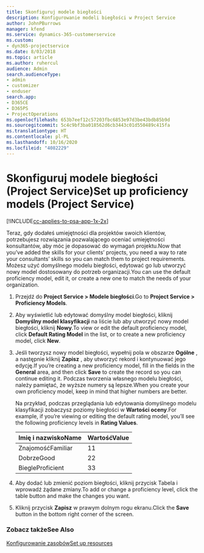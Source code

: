 ```yaml
---
title: Skonfiguruj modele biegłości
description: Konfigurowanie modeli biegłości w Project Service
author: JohnPBurrows
manager: kfend
ms.service: dynamics-365-customerservice
ms.custom:
- dyn365-projectservice
ms.date: 8/03/2018
ms.topic: article
ms.author: ruhercul
audience: Admin
search.audienceType:
- admin
- customizer
- enduser
search.app:
- D365CE
- D365PS
- ProjectOperations
ms.openlocfilehash: 653b7eef12c57203fbc6853e97d3be43bdb85b9d
ms.sourcegitcommit: 5c4c9bf3ba018562d6cb3443c01d550489c415fa
ms.translationtype: HT
ms.contentlocale: pl-PL
ms.lasthandoff: 10/16/2020
ms.locfileid: "4082229"
---
```

# <a name="set-up-proficiency-models-project-service"></a><span data-ttu-id="96bf3-103">Skonfiguruj modele biegłości (Project Service)</span><span class="sxs-lookup"><span data-stu-id="96bf3-103">Set up proficiency models (Project Service)</span></span>

[!INCLUDE[cc-applies-to-psa-app-1x-2x](../includes/cc-applies-to-psa-app-1x-2x.md)]

<span data-ttu-id="96bf3-104">Teraz, gdy dodałeś umiejętności dla projektów swoich klientów, potrzebujesz rozwiązania pozwalającego oceniać umiejętności konsultantów, aby móc je dopasować do wymagań projektu.</span><span class="sxs-lookup"><span data-stu-id="96bf3-104">Now that you’ve added the skills for your clients’ projects, you need a way to rate your consultants’ skills so you can match them to project requirements.</span></span> <span data-ttu-id="96bf3-105">Możesz użyć domyślnego modelu biegłości, edytować go lub utworzyć nowy model dostosowany do potrzeb organizacji.</span><span class="sxs-lookup"><span data-stu-id="96bf3-105">You can use the default proficiency model, edit it, or create a new one to match the needs of your organization.</span></span>  
  
1.  <span data-ttu-id="96bf3-106">Przejdź do **Project Service > Modele biegłości**.</span><span class="sxs-lookup"><span data-stu-id="96bf3-106">Go to **Project Service > Proficiency Models**.</span></span>  
  
2.  <span data-ttu-id="96bf3-107">Aby wyświetlić lub edytować domyślny model biegłości, kliknij **Domyślny model klasyfikacji** na liście lub aby utworzyć nowy model biegłości, kliknij **Nowy**.</span><span class="sxs-lookup"><span data-stu-id="96bf3-107">To view or edit the default proficiency model, click **Default Rating Model** in the list, or to create a new proficiency model, click **New**.</span></span>  
  
3.  <span data-ttu-id="96bf3-108">Jeśli tworzysz nowy model biegłości, wypełnij pola w obszarze **Ogólne** , a następnie kliknij **Zapisz** , aby utworzyć rekord i kontynuować jego edycję.</span><span class="sxs-lookup"><span data-stu-id="96bf3-108">If you’re creating a new proficiency model, fill in the fields in the **General** area, and then click **Save** to create the record so you can continue editing it.</span></span> <span data-ttu-id="96bf3-109">Podczas tworzenia własnego modelu biegłości, należy pamiętać, że wyższe numery są lepsze.</span><span class="sxs-lookup"><span data-stu-id="96bf3-109">When you create your own proficiency model, keep in mind that higher numbers are better.</span></span>  
  
     <span data-ttu-id="96bf3-110">Na przykład, podczas przeglądania lub edytowania domyślnego modelu klasyfikacji zobaczysz poziomy biegłości w **Wartości oceny**.</span><span class="sxs-lookup"><span data-stu-id="96bf3-110">For example, if you’re viewing or editing the default rating model, you’ll see the following proficiency levels in **Rating Values**.</span></span>  
  
    |<span data-ttu-id="96bf3-111">Imię i nazwisko</span><span class="sxs-lookup"><span data-stu-id="96bf3-111">Name</span></span>|<span data-ttu-id="96bf3-112">Wartość</span><span class="sxs-lookup"><span data-stu-id="96bf3-112">Value</span></span>|  
    |----------|-----------|  
    |<span data-ttu-id="96bf3-113">Znajomość</span><span class="sxs-lookup"><span data-stu-id="96bf3-113">Familiar</span></span>|<span data-ttu-id="96bf3-114">1</span><span class="sxs-lookup"><span data-stu-id="96bf3-114">1</span></span>|  
    |<span data-ttu-id="96bf3-115">Dobrze</span><span class="sxs-lookup"><span data-stu-id="96bf3-115">Good</span></span>|<span data-ttu-id="96bf3-116">2</span><span class="sxs-lookup"><span data-stu-id="96bf3-116">2</span></span>|  
    |<span data-ttu-id="96bf3-117">Biegle</span><span class="sxs-lookup"><span data-stu-id="96bf3-117">Proficient</span></span>|<span data-ttu-id="96bf3-118">3</span><span class="sxs-lookup"><span data-stu-id="96bf3-118">3</span></span>|  
  
4.  <span data-ttu-id="96bf3-119">Aby dodać lub zmienić poziom biegłości, kliknij przycisk Tabela i wprowadź żądane zmiany.</span><span class="sxs-lookup"><span data-stu-id="96bf3-119">To add or change a proficiency level, click the table button and make the changes you want.</span></span>  
  
5.  <span data-ttu-id="96bf3-120">Kliknij przycisk **Zapisz** w prawym dolnym rogu ekranu.</span><span class="sxs-lookup"><span data-stu-id="96bf3-120">Click the **Save** button in the bottom right corner of the screen.</span></span>  
  
### <a name="see-also"></a><span data-ttu-id="96bf3-121">Zobacz także</span><span class="sxs-lookup"><span data-stu-id="96bf3-121">See Also</span></span>  
 [<span data-ttu-id="96bf3-122">Konfigurowanie zasobów</span><span class="sxs-lookup"><span data-stu-id="96bf3-122">Set up resources</span></span>](../psa/set-up-resources.md)
